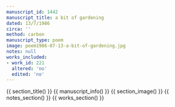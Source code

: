 ```yaml
---
manuscript_id: 1442
manuscript_title: a bit of gardening
dated: 13/7/1986
circa: ''
method: carbon
manuscript_type: poem
image: poem1986-07-13-a-bit-of-gardening.jpg
notes: null
works_included:
- work_id: 221
  altered: 'no'
  edited: 'no'
---
```


{{ section_title() }}
{{ manuscript_info() }}
{{ section_image() }}
{{ notes_section() }}
{{ works_section() }}
